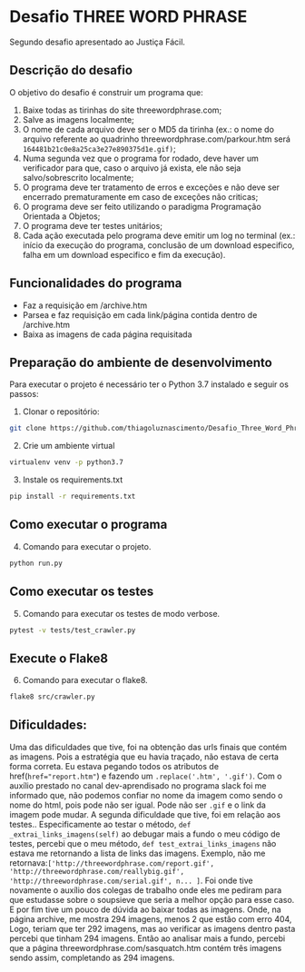 # Desafio THREE WORD PHRASE

Segundo desafio apresentado ao Justiça Fácil.

## Descrição do desafio
O objetivo do desafio é construir um programa que:
1. Baixe todas as tirinhas do site threewordphrase.com;
2. Salve as imagens localmente;
3. O nome de cada arquivo deve ser o MD5 da tirinha (ex.: o nome do arquivo referente ao quadrinho threewordphrase.com/parkour.htm será `164481b21c0e8a25ca3e27e890375d1e.gif)`;
4. Numa segunda vez que o programa for rodado, deve haver um verificador para que, caso o arquivo já exista, ele não seja salvo/sobrescrito localmente;
5. O programa deve ter tratamento de erros e exceções e não deve ser encerrado prematuramente em caso de exceções não criticas;
6. O programa deve ser feito utilizando o paradigma Programação Orientada a Objetos;
7. O programa deve ter testes unitários;
8. Cada ação executada pelo programa deve emitir um log no terminal (ex.: início da execução do programa, conclusão de um download especifico, falha em um download especifico e fim da execução).

## Funcionalidades do programa
* Faz a requisição em /archive.htm
* Parsea e faz requisição em cada link/página contida dentro de /archive.htm
* Baixa as imagens de cada página requisitada

## Preparação do ambiente de desenvolvimento
Para executar o projeto é necessário ter o Python 3.7 instalado e seguir os passos:

1. Clonar o repositório:
``` bash
git clone https://github.com/thiagoluznascimento/Desafio_Three_Word_Phrase.git
```

2. Crie um ambiente virtual
```bash
virtualenv venv -p python3.7
```

3. Instale os requirements.txt
```bash
pip install -r requirements.txt
```

## Como executar o programa
4. Comando para executar o projeto.
```bash
python run.py
```

## Como executar os testes
5. Comando para executar os testes de modo verbose.
```bash
pytest -v tests/test_crawler.py
```
## Execute o Flake8
6. Comando para executar o flake8.
```bash
flake8 src/crawler.py   
```

## Dificuldades:
Uma das dificuldades que tive, foi na obtenção das urls finais que contém as imagens. Pois a estratégia que eu havia traçado, não estava de certa forma correta. Eu estava pegando todos os atributos de href(`href="report.htm"`) e fazendo um `.replace('.htm', '.gif')`. Com o auxílio prestado no canal dev-aprendisado no programa slack foi me informado que, não podemos confiar no nome da imagem como sendo o nome do html, pois pode não ser igual. Pode não ser `.gif` e o link da imagem pode mudar. 
A segunda dificuldade que tive, foi em relação aos testes..
Especificamente ao testar o método, `def _extrai_links_imagens(self)`
ao debugar mais a fundo o meu código de testes, percebi que o meu método, `def test_extrai_links_imagens` não estava me retornando a lista de links das imagens. Exemplo, não me retornava:`['http://threewordphrase.com/report.gif', 'http://threewordphrase.com/reallybig.gif', 'http://threewordphrase.com/serial.gif', n... ]`. Foi onde tive novamente o auxílio dos colegas de trabalho onde eles me pediram para que estudasse sobre o soupsieve que seria a melhor opção para esse caso.
E por fim tive um pouco de dúvida ao baixar todas as imagens. Onde, na página archive, me mostra 294 imagens, menos 2 que estão com erro 404, Logo, teriam que ter 292 imagens, mas ao verificar as imagens dentro pasta percebi que tinham 294 imagens. Então ao analisar mais a fundo, percebi que a página threewordphrase.com/sasquatch.htm contém três imagens sendo assim, completando as 294 imagens.